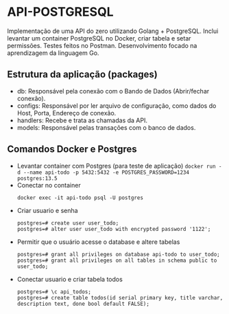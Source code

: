 # API-POSTGRESQL
Implementação de uma API do zero utilizando Golang + PostgreSQL. Inclui levantar um container PostgreSQL no Docker, criar tabela e setar permissões. Testes feitos no Postman. Desenvolvimento focado na aprendizagem da linguagem Go.

## Estrutura da aplicação (packages)
  * db: Responsável pela conexão com o Bando de Dados (Abrir/fechar conexão).
  * configs: Responsável por ler arquivo de configuração, como dados do Host, Porta, Endereço de conexão.
  * handlers: Recebe e trata as chamadas da API.
  * models: Responsável pelas transações com o banco de dados.

## Comandos Docker e Postgres
  *  Levantar container com Postgres (para teste de aplicação)
    ```
    docker run -d --name api-todo -p 5432:5432 -e POSTGRES_PASSWORD=1234 postgres:13.5
    ```
  * Conectar no container
    ```
    docker exec -it api-todo psql -U postgres
    ```
  * Criar usuario e senha
    ```
    postgres=# create user user_todo;
    postgres=# alter user user_todo with encrypted password '1122';
    ```
  * Permitir que o usuário acesse o database e altere tabelas
    ```
    postgres=# grant all privileges on database api-todo to user_todo;
    postgres=# grant all privileges on all tables in schema public to user_todo;
    ```
  * Conectar usuario e criar tabela todos
    ```
    postgres=# \c api_todos;
    postgres=# create table todos(id serial primary key, title varchar, description text, done bool default FALSE);
    ```
